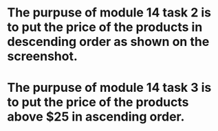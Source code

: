 # The purpuse of module 14 task 2 is to put the price of the products in descending order as shown on the screenshot.
# The purpuse of module 14 task 3 is to put the price of the products above $25 in ascending order.
